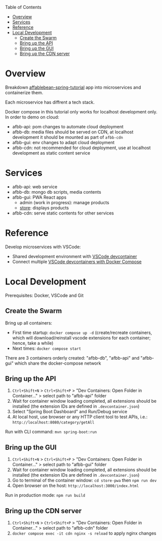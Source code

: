 Table of Contents

- [Overview](#overview)
- [Services](#services)
- [Reference](#reference)
- [Local Development](#local-development)
  - [Create the Swarm](#create-the-swarm)
  - [Bring up the API](#bring-up-the-api)
  - [Bring up the GUI](#bring-up-the-gui)
  - [Bring up the CDN server](#bring-up-the-cdn-server)

# Overview

Breakdown [affablebean-spring-tutorial](https://github.com/sunshine55/affablebean-spring-tutorial) app into microservices and containerize them.

Each microservice has diffrent a tech stack.

Docker compose in this tutorial only works for localhost development only. In order to demo on cloud:
* afbb-api: pom changes to automate cloud deployment
* afbb-db: media files should be served on CDN, at localhost development it should be mounted as part of `afbb-cdn`
* afbb-gui: env changes to adapt cloud deployment
* afbb-cdn: not recommended for cloud deployment, use at localhost development as static content service

# Services

* afbb-api: web service
* afbb-db: mongo db scripts, media contents
* afbb-gui: PWA React apps
  - admin (work in progress): manage products
  - [store](./afbb-gui/store-pwa/README.md): displays products
* afbb-cdn: serve static contents for other services

# Reference

Develop microservices with VSCode:
* Shared development environment with [VSCode devcontainer](https://code.visualstudio.com/docs/remote/create-dev-container)
* Connect multiple [VSCode devcontainers with Docker Compose](https://code.visualstudio.com/remote/advancedcontainers/connect-multiple-containers)

# Local Development

Prerequisites: Docker, VSCode and Git

## Create the Swarm

Bring up all containers:
* First time startup: `docker compose up -d` (create/recreate containers, which will download/reinstall vscode extensions for each container; hence, take a while)
* Next times: `docker compose start`

There are 3 containers orderly created: "afbb-db", "afbb-api" and "afbb-gui" which share the docker-compose network

## Bring up the API

1. `Ctrl+Shift+N` > `Ctrl+Shift+P` > "Dev Containers: Open Folder in Container..." > select path to "afbb-api" folder
2. Wait for container window loading completed, all extensions should be installed (the extension IDs are defined in `.devcontainer.json`)
3. Select "Spring Boot Dashboard" and Run/Debug service
4. At local host, use browser or any HTTP client tool to test APIs, i.e.: `http://localhost:8080/category/getAll`

Run with CLI command: `mvn spring-boot:run`

## Bring up the GUI

1. `Ctrl+Shift+N` > `Ctrl+Shift+P` > "Dev Containers: Open Folder in Container..." > select path to "afbb-gui" folder
2. Wait for container window loading completed, all extensions should be installed (the extension IDs are defined in `.devcontainer.json`)
3. Go to terminal of the container window: `cd store-pwa` then `npm run dev`
4. Open browser on the host: `http://localhost:3000/index.html`

Run in production mode: `npm run build`

## Bring up the CDN server

1. `Ctrl+Shift+N` > `Ctrl+Shift+P` > "Dev Containers: Open Folder in Container..." > select path to "afbb-cdn" folder
2. `docker compose exec -it cdn nginx -s reload` to apply nginx changes